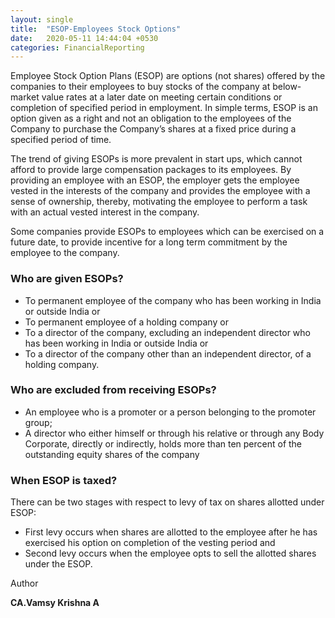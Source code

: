 ```yaml
---
layout: single
title:  "ESOP-Employees Stock Options"
date:   2020-05-11 14:44:04 +0530
categories: FinancialReporting
---
```


Employee Stock Option Plans (ESOP) are options (not shares) offered by the companies to their employees to buy stocks of the company at below-market value rates at a later date on meeting certain conditions or completion of specified period in employment.
In simple terms, ESOP is an option given as a right and not an obligation to the employees of the Company to purchase the Company’s shares at a fixed price during a specified period of time.

The trend of giving ESOPs is more prevalent in start ups, which cannot afford to provide large compensation packages to its employees. By providing an employee with an ESOP, the employer gets the employee vested in the interests of the company and provides the employee with a sense of ownership, thereby, motivating the employee to perform a task with an actual vested interest in the company. 
 
Some companies provide ESOPs to employees which can be exercised on a future date, to provide incentive for a long term commitment by the employee to the company.

### Who are given ESOPs?

* To permanent employee of the company who has been working in India or outside India or 
* To permanent employee of a holding company or 
* To a director of the company, excluding an independent director who has been working in India or outside India or 
* To a director of the company other than an independent director, of a holding company.

### Who are excluded from receiving ESOPs?

* An employee who is a promoter or a person belonging to the promoter group;
* A director who either himself or through his relative or through any Body Corporate, directly or indirectly, holds more than ten percent of the outstanding equity shares of the company

### When ESOP is taxed?

There can be two stages with respect to levy of tax on shares allotted under ESOP:

* First levy occurs when shares are allotted to the employee after he has exercised his option on completion of the vesting period and
* Second levy occurs when the employee opts to sell the allotted shares under the ESOP.

Author

**CA.Vamsy Krishna A**
